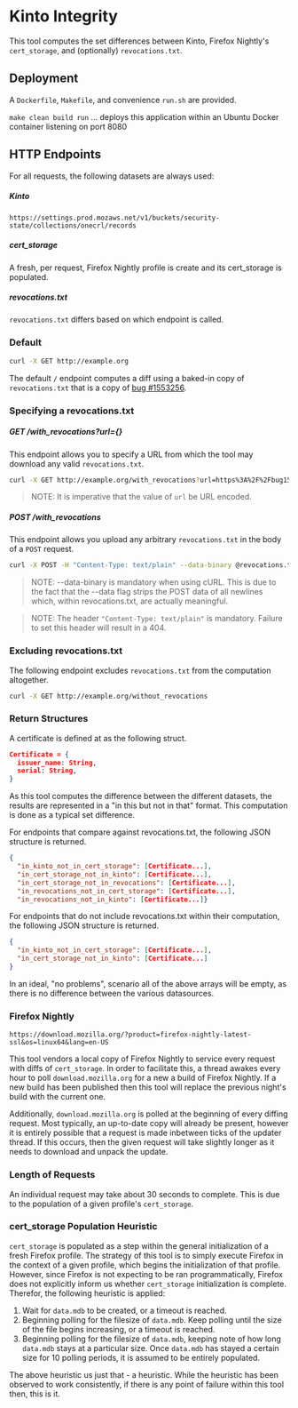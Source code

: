 # Kinto Integrity
This tool computes the set differences between Kinto, Firefox Nightly's `cert_storage`, and (optionally) `revocations.txt`.

## Deployment
A `Dockerfile`, `Makefile`, and convenience `run.sh` are provided.

`make clean build run` ... deploys this application within an Ubuntu Docker container listening on port 8080 
## HTTP Endpoints

For all requests, the following datasets are always used:

##### Kinto
`https://settings.prod.mozaws.net/v1/buckets/security-state/collections/onecrl/records`

##### cert_storage
A fresh, per request, Firefox Nightly profile is create and its cert_storage is populated.

##### revocations.txt
`revocations.txt` differs based on which endpoint is called.

### Default
```bash
curl -X GET http://example.org
```
The default `/` endpoint computes a diff using a baked-in copy of `revocations.txt` that is a copy of [bug #1553256](https://bug1553256.bmoattachments.org/attachment.cgi?id=9066502).

### Specifying a revocations.txt
##### GET /with_revocations?url={}
This endpoint allows you to specify a URL from which the tool may download any valid `revocations.txt`.
```bash
curl -X GET http://example.org/with_revocations?url=https%3A%2F%2Fbug1553256.bmoattachments.org%2Fattachment.cgi%3Fid%3D9066502
```
> NOTE: It is imperative that the value of `url` be URL encoded.

##### POST /with_revocations
This endpoint allows you upload any arbitrary `revocations.txt` in the body of a `POST` request.
```bash
curl -X POST -H "Content-Type: text/plain" --data-binary @revocations.txt http://example.org/with_revocations
```
> NOTE: --data-binary is mandatory when using cURL. This is due to the fact that the --data flag strips the POST data of all newlines which, within revocations.txt, are actually meaningful.

> NOTE: The header `"Content-Type: text/plain"` is mandatory. Failure to set this header will result in a 404.

### Excluding revocations.txt
The following endpoint excludes `revocations.txt` from the computation altogether.
```bash
curl -X GET http://example.org/without_revocations
```

### Return Structures

A certificate is defined at as the following struct.

```json
Certificate = {
  issuer_name: String,
  serial: String,
}
```

As this tool computes the difference between the different datasets, the results are represented in a "in this but not in that" format. This computation is done as a typical set difference.

For endpoints that compare against revocations.txt, the following JSON structure is returned.
```json
{
  "in_kinto_not_in_cert_storage": [Certificate...],
  "in_cert_storage_not_in_kinto": [Certificate...],
  "in_cert_storage_not_in_revocations": [Certificate...],
  "in_revocations_not_in_cert_storage": [Certificate...],
  "in_revocations_not_in_kinto": [Certificate...]}
```

For endpoints that do not include revocations.txt within their computation, the following JSON structure is returned.
```json
{
  "in_kinto_not_in_cert_storage": [Certificate...],
  "in_cert_storage_not_in_kinto": [Certificate...]
}
```

In an ideal, "no problems", scenario all of the above arrays will be empty, as there is no difference between the various datasources.

### Firefox Nightly

`https://download.mozilla.org/?product=firefox-nightly-latest-ssl&os=linux64&lang=en-US`

This tool vendors a local copy of Firefox Nightly to service every request with diffs of `cert_storage`. In order to facilitate this, a thread awakes every hour to poll `download.mozilla.org` for a new a build of Firefox Nightly. If a new build has been published then this tool will replace the previous night's build with the current one.

Additionally, `download.mozilla.org` is polled at the beginning of every diffing request. Most typically, an up-to-date copy will already be present, however it is entirely possible that a request is made inbetween ticks of the updater thread. If this occurs, then the given request will take slightly longer as it needs to download and unpack the update.

### Length of Requests
An individual request may take about 30 seconds to complete. This is due to the population of a given profile's `cert_storage`.

### cert_storage Population Heuristic
`cert_storage` is populated as a step within the general initialization of a fresh Firefox profile. The strategy of this tool is to simply execute Firefox in the context of a given profile, which begins the initialization of that profile. However, since Firefox is not expecting to be ran programmatically, Firefox does not explicitly inform us whether `cert_storage` initialization is complete. Therefor, the following heuristic is applied:

1. Wait for `data.mdb` to be created, or a timeout is reached.
2. Beginning polling for the filesize of `data.mdb`. Keep polling until the size of the file begins increasing, or a timeout is reached.
3. Beginning polling for the filesize of `data.mdb`, keeping note of how long `data.mdb` stays at a particular size. Once `data.mdb` has stayed a certain size for 10 polling periods, it is assumed to be entirely populated.

The above heuristic us just that - a heuristic. While the heuristic has been observed to work consistently, if there is any point of failure within this tool then, this is it.
